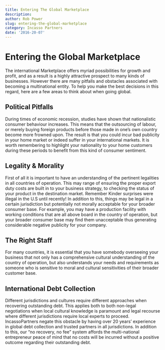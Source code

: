 ```yaml
---
title: Entering The Global Marketplace
description:
author: Rob Power
slug: entering-the-global-marketplace
category: Incasso Partners
date: '2016-20-07'
---
```

# Entering the Global Marketplace

The international Marketplace offers myriad possibilities for growth and profit, and as a result is a highly attractive prospect to many kinds of businesses. However there are many pitfalls and obstacles associated with becoming a multinational entity. To help you make the best decisions in this regard, here are a few areas to think about when going global.

## Political Pitfalls
During times of economic recession, studies have shown that nationalistic consumer behaviour increases. This means that the outsourcing of labour, or merely buying foreign products before those made in one’s own country become more frowned upon. The result is that you could incur bad publicity in your home market or indeed suffer in your international markets. It is worth remembering to highlight your nationality to your home customers during these periods to benefit from this kind of consumer sentiment.

## Legality & Morality
First of all it is important to have an understanding of the pertinent legalities in all countries of operation. This may range of ensuring the proper export duty costs are built in to your business strategy, to checking the status of your product in the destination market. Remember Kinder surprises were illegal in the U.S until recently! In addition to this, things may be legal in a certain jurisdiction but potentially not morally acceptable for your broader consumer base. For example, you may have a production facility with working conditions that are all above board in the country of operation, but your broader consumer base may find them unacceptable thus generating considerable negative publicity for your company.

## The Right Staff
For many countries, it is essential that you have somebody overseeing your business that not only has a comprehensive cultural understanding of the country of operation, but also understands your needs and requirements as someone who is sensitive to moral and cultural sensitivities of their broader customer base. 

## International Debt Collection
Different jurisdictions and cultures require different approaches when recovering outstanding debt. This applies both to both non-legal negotiations when local cultural knowledge is paramount and legal recourse where different jurisdictions require local experts to proceed. IncassoPartners negate this obstacle by having over 20 years’ experience in global debt collection and trusted partners in all jurisdictions. In addition to this, our “no recovery, no fee” system affords the multi-national entrepreneur peace of mind that no costs will be incurred without a positive outcome regarding their outstanding debt.
